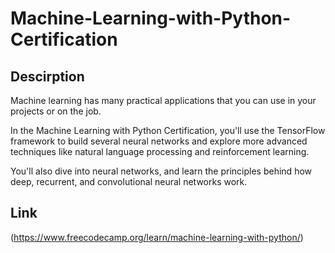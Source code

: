 # Machine-Learning-with-Python-Certification

## Descirption
Machine learning has many practical applications that you can use in your projects or on the job.

In the Machine Learning with Python Certification, you'll use the TensorFlow framework to build several neural networks and explore more advanced techniques like natural language processing and reinforcement learning.

You'll also dive into neural networks, and learn the principles behind how deep, recurrent, and convolutional neural networks work.

## Link
(https://www.freecodecamp.org/learn/machine-learning-with-python/)
